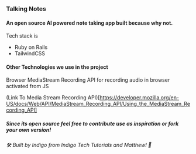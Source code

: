 ### Talking Notes

#### An open source AI powered note taking app built because why not.

Tech stack is 

- Ruby on Rails
- TailwindCSS

#### Other Technologies we use in the project

Browser MediaStream Recording API for recording audio in browser activated from JS

(Link To Media Stream Recording API)[https://developer.mozilla.org/en-US/docs/Web/API/MediaStream_Recording_API/Using_the_MediaStream_Recording_API]

##### Since its open source feel free to contribute use as inspiration or fork your own version!

###### 🛠️ Built by Indigo from Indigo Tech Tutorials and Matthew! 🎉